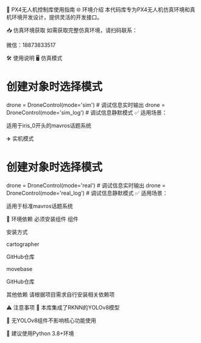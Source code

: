 🚀 PX4无人机控制库使用指南
🌐 环境介绍
本代码库专为PX4无人机仿真环境和真机环境开发设计，提供灵活的开发接口。


📥 仿真环境获取
如需获取完整仿真环境，请扫码联系：

微信：18873833517

🛠️ 使用说明
🖥️ 仿真模式

# 创建对象时选择模式
drone = DroneControl(mode='sim')       # 调试信息实时输出
drone = DroneControl(mode='sim_log')   # 调试信息静默模式
✅ ​适用场景​：

适用于iris_0开头的mavros话题系统

✈️ 实机模式

# 创建对象时选择模式
drone = DroneControl(mode='real')      # 调试信息实时输出
drone = DroneControl(mode='real_log')  # 调试信息静默模式
✅ ​适用场景​：

适用于标准mavros话题系统

🔧 环境依赖
必须安装组件
组件

安装方式

cartographer

GitHub仓库

movebase

GitHub仓库

其他依赖
请根据项目需求自行安装相关依赖项

⚠️ 注意事项
🔹 本库集成了RKNN的YOLOv8模型

🔹 ​无YOLOv8组件不影响核心功能使用​

🔹 建议使用Python 3.8+环境

